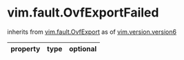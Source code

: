 vim.fault.OvfExportFailed
=========================
inherits from [vim.fault.OvfExport](docs/vim.fault.OvfExport.md)
as of [vim.version.version6](docs/vim.version.md)

| property | type | optional |
|:---------|:-----|:---------|
